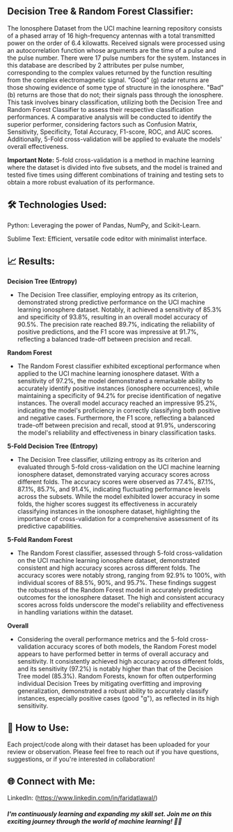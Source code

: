 ## Decision Tree & Random Forest Classifier:

The Ionosphere Dataset from the UCI machine learning repository consists of a phased array of 16 high-frequency antennas with a total transmitted power on the order of 6.4 kilowatts. Received signals were processed using an autocorrelation function whose arguments are the time of a pulse and the pulse number. There were 17 pulse numbers for the system. Instances in this database are described by 2 attributes per pulse number, corresponding to the complex values returned by the function resulting from the complex electromagnetic signal. "Good" (g) radar returns are those showing evidence of some type of structure in the ionosphere. "Bad" (b) returns are those that do not; their signals pass through the ionosphere. This task involves binary classification, utilizing both the Decision Tree and Random Forest Classifier to assess their respective classification performances. A comparative analysis will be conducted to identify the superior performer, considering factors such as Confusion Matrix, Sensitivity, Specificity, Total Accuracy, F1-score, ROC, and AUC scores. Additionally, 5-Fold cross-validation will be applied to evaluate the models' overall effectiveness.

**Important Note:** 5-fold cross-validation is a method in machine learning where the dataset is divided into five subsets, and the model is trained and tested five times using different combinations of training and testing sets to obtain a more robust evaluation of its performance.

## 🛠️ Technologies Used:

Python: Leveraging the power of Pandas, NumPy, and Scikit-Learn.

Sublime Text: Efficient, versatile code editor with minimalist interface.

## 📈 Results:

**Decision Tree (Entropy)**
* The Decision Tree classifier, employing entropy as its criterion, demonstrated strong predictive performance on the UCI machine learning ionosphere dataset. Notably, it achieved a sensitivity of 85.3% and specificity of 93.8%, resulting in an overall model accuracy of 90.5%. The precision rate reached 89.7%, indicating the reliability of positive predictions, and the F1 score was impressive at 91.7%, reflecting a balanced trade-off between precision and recall.
  
**Random Forest**
* The Random Forest classifier exhibited exceptional performance when applied to the UCI machine learning ionosphere dataset. With a sensitivity of 97.2%, the model demonstrated a remarkable ability to accurately identify positive instances (ionosphere occurrences), while maintaining a specificity of 94.2% for precise identification of negative instances. The overall model accuracy reached an impressive 95.2%, indicating the model's proficiency in correctly classifying both positive and negative cases. Furthermore, the F1 score, reflecting a balanced trade-off between precision and recall, stood at 91.9%, underscoring the model's reliability and effectiveness in binary classification tasks.

**5-Fold Decision Tree (Entropy)**
* The Decision Tree classifier, utilizing entropy as its criterion and evaluated through 5-fold cross-validation on the UCI machine learning ionosphere dataset, demonstrated varying accuracy scores across different folds. The accuracy scores were observed as 77.4%, 87.1%, 87.1%, 85.7%, and 91.4%, indicating fluctuating performance levels across the subsets. While the model exhibited lower accuracy in some folds, the higher scores suggest its effectiveness in accurately classifying instances in the ionosphere dataset, highlighting the importance of cross-validation for a comprehensive assessment of its predictive capabilities.

**5-Fold Random Forest**
* The Random Forest classifier, assessed through 5-fold cross-validation on the UCI machine learning ionosphere dataset, demonstrated consistent and high accuracy scores across different folds. The accuracy scores were notably strong, ranging from 92.9% to 100%, with individual scores of 88.5%, 90%, and 95.7%. These findings suggest the robustness of the Random Forest model in accurately predicting outcomes for the ionosphere dataset. The high and consistent accuracy scores across folds underscore the model's reliability and effectiveness in handling variations within the dataset.

**Overall**
* Considering the overall performance metrics and the 5-fold cross-validation accuracy scores of both models, the Random Forest model appears to have performed better in terms of overall accuracy and sensitivity. It consistently achieved high accuracy across different folds, and its sensitivity (97.2%) is notably higher than that of the Decision Tree model (85.3%). Random Forests, known for often outperforming individual Decision Trees by mitigating overfitting and improving generalization, demonstrated a robust ability to accurately classify instances, especially positive cases (good "g"), as reflected in its high sensitivity.

## 🔗 How to Use:

Each project/code along with their dataset has been uploaded for your review or observation. Please feel free to reach out if you have questions, suggestions, or if you're interested in collaboration!

## 🌐 Connect with Me:

LinkedIn: (https://www.linkedin.com/in/faridatlawal/)

##### I'm continuously learning and expanding my skill set. Join me on this exciting journey through the world of machine learning! 🤖✨
